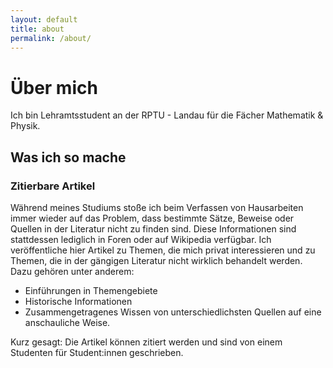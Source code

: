 ```yaml
---
layout: default
title: about
permalink: /about/
---
```

# Über mich

Ich bin Lehramtsstudent an der RPTU - Landau für die Fächer Mathematik &
Physik.

## Was ich so mache

### Zitierbare Artikel

Während meines Studiums stoße ich beim Verfassen von Hausarbeiten immer
wieder auf das Problem, dass bestimmte Sätze, Beweise oder Quellen in
der Literatur nicht zu finden sind. Diese Informationen sind stattdessen
lediglich in Foren oder auf Wikipedia verfügbar. Ich veröffentliche hier
Artikel zu Themen, die mich privat interessieren und zu Themen, die in
der gängigen Literatur nicht wirklich behandelt werden. Dazu gehören
unter anderem:

-   Einführungen in Themengebiete
-   Historische Informationen
-   Zusammengetragenes Wissen von unterschiedlichsten Quellen auf eine
    anschauliche Weise.

Kurz gesagt: Die Artikel können zitiert werden und sind von einem
Studenten für Student:innen geschrieben.


